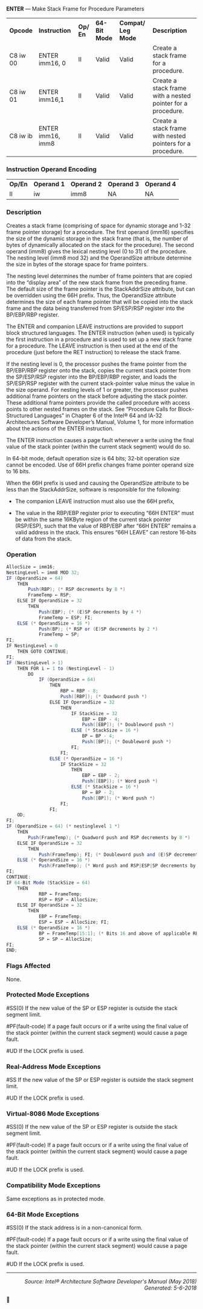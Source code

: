 <b>ENTER</b> — Make Stack Frame for Procedure Parameters
<table>
	<tr>
		<td><b>Opcode</b></td>
		<td><b>Instruction</b></td>
		<td><b>Op/ En</b></td>
		<td><b>64-Bit Mode</b></td>
		<td><b>Compat/ Leg Mode</b></td>
		<td><b>Description</b></td>
	</tr>
	<tr>
		<td>C8 iw 00</td>
		<td>ENTER imm16, 0</td>
		<td>II</td>
		<td>Valid</td>
		<td>Valid</td>
		<td>Create a stack frame for a procedure.</td>
	</tr>
	<tr>
		<td>C8 iw 01</td>
		<td>ENTER imm16,1</td>
		<td>II</td>
		<td>Valid</td>
		<td>Valid</td>
		<td>Create a stack frame with a nested pointer for a procedure.</td>
	</tr>
	<tr>
		<td>C8 iw ib</td>
		<td>ENTER imm16, imm8</td>
		<td>II</td>
		<td>Valid</td>
		<td>Valid</td>
		<td>Create a stack frame with nested pointers for a procedure.</td>
	</tr>
</table>


### Instruction Operand Encoding
<table>
	<tr>
		<td><b>Op/En</b></td>
		<td><b>Operand 1</b></td>
		<td><b>Operand 2</b></td>
		<td><b>Operand 3</b></td>
		<td><b>Operand 4</b></td>
	</tr>
	<tr>
		<td>II</td>
		<td>iw</td>
		<td>imm8</td>
		<td>NA</td>
		<td>NA</td>
	</tr>
</table>


### Description
Creates a stack frame (comprising of space for dynamic storage and 1-32 frame pointer storage) for a procedure.
The first operand (imm16) specifies the size of the dynamic storage in the stack frame (that is, the number of bytes
of dynamically allocated on the stack for the procedure). The second operand (imm8) gives the lexical nesting level
(0 to 31) of the procedure. The nesting level (imm8 mod 32) and the OperandSize attribute determine the size in
bytes of the storage space for frame pointers.

The nesting level determines the number of frame pointers that are copied into the “display area” of the new stack
frame from the preceding frame. The default size of the frame pointer is the StackAddrSize attribute, but can be
overridden using the 66H prefix. Thus, the OperandSize attribute determines the size of each frame pointer that
will be copied into the stack frame and the data being transferred from SP/ESP/RSP register into the BP/EBP/RBP
register.

The ENTER and companion LEAVE instructions are provided to support block structured languages. The ENTER
instruction (when used) is typically the first instruction in a procedure and is used to set up a new stack frame for
a procedure. The LEAVE instruction is then used at the end of the procedure (just before the RET instruction) to
release the stack frame.

If the nesting level is 0, the processor pushes the frame pointer from the BP/EBP/RBP register onto the stack,
copies the current stack pointer from the SP/ESP/RSP register into the BP/EBP/RBP register, and loads the
SP/ESP/RSP register with the current stack-pointer value minus the value in the size operand. For nesting levels of
1 or greater, the processor pushes additional frame pointers on the stack before adjusting the stack pointer. These
additional frame pointers provide the called procedure with access points to other nested frames on the stack. See
“Procedure Calls for Block-Structured Languages” in Chapter 6 of the Intel® 64 and IA-32 Architectures Software
Developer’s Manual, Volume 1, for more information about the actions of the ENTER instruction.

The ENTER instruction causes a page fault whenever a write using the final value of the stack pointer (within the
current stack segment) would do so.

In 64-bit mode, default operation size is 64 bits; 32-bit operation size cannot be encoded. Use of 66H prefix
changes frame pointer operand size to 16 bits.

When the 66H prefix is used and causing the OperandSize attribute to be less than the StackAddrSize, software is
responsible for the following:

 * The companion LEAVE instruction must also use the 66H prefix,

 * The value in the RBP/EBP register prior to executing “66H ENTER” must be within the same 16KByte region of
the current stack pointer (RSP/ESP), such that the value of RBP/EBP after “66H ENTER” remains a valid address
in the stack. This ensures “66H LEAVE” can restore 16-bits of data from the stack.

### Operation

```java
AllocSize ← imm16;
NestingLevel ← imm8 MOD 32;
IF (OperandSize = 64)
    THEN 
        Push(RBP); (* RSP decrements by 8 *)
        FrameTemp ← RSP; 
    ELSE IF OperandSize = 32
        THEN 
            Push(EBP); (* (E)SP decrements by 4 *)
            FrameTemp ← ESP; FI;
    ELSE (* OperandSize = 16 *)
            Push(BP); (* RSP or (E)SP decrements by 2 *)
            FrameTemp ← SP; 
FI;
IF NestingLevel = 0
    THEN GOTO CONTINUE;
FI;
IF (NestingLevel > 1) 
    THEN FOR i ← 1 to (NestingLevel - 1)
        DO 
            IF (OperandSize = 64)
                THEN
                    RBP ← RBP - 8;
                    Push([RBP]); (* Quadword push *)
                ELSE IF OperandSize = 32
                    THEN
                        IF StackSize = 32
                            EBP ← EBP - 4;
                            Push([EBP]); (* Doubleword push *)
                        ELSE (* StackSize = 16 *)
                            BP ← BP - 4;
                            Push([BP]); (* Doubleword push *)
                        FI;
                    FI;
                ELSE (* OperandSize = 16 *)
                    IF StackSize = 32
                        THEN
                            EBP ← EBP - 2;
                            Push([EBP]); (* Word push *)
                        ELSE (* StackSize = 16 *)
                            BP ← BP - 2;
                            Push([BP]); (* Word push *)
                    FI;
                FI;
    OD;
FI;
IF (OperandSize = 64) (* nestinglevel 1 *)
    THEN
        Push(FrameTemp); (* Quadword push and RSP decrements by 8 *)
    ELSE IF OperandSize = 32
        THEN 
            Push(FrameTemp); FI; (* Doubleword push and (E)SP decrements by 4 *)
    ELSE (* OperandSize = 16 *)
            Push(FrameTemp); (* Word push and RSP|ESP|SP decrements by 2 *)
FI;
CONTINUE:
IF 64-Bit Mode (StackSize = 64)
    THEN
            RBP ← FrameTemp;
            RSP ← RSP − AllocSize;
    ELSE IF OperandSize = 32 
        THEN
            EBP ← FrameTemp;
            ESP ← ESP − AllocSize; FI;
    ELSE (* OperandSize = 16 *)
            BP ← FrameTemp[15:1]; (* Bits 16 and above of applicable RBP/EBP are unmodified *)
            SP ← SP − AllocSize;
FI;
END;
```
### Flags Affected
None.

### Protected Mode Exceptions

<p>#SS(0)
If the new value of the SP or ESP register is outside the stack segment limit.
<p>#PF(fault-code)
If a page fault occurs or if a write using the final value of the stack pointer (within the current
stack segment) would cause a page fault.
<p>#UD
If the LOCK prefix is used.

### Real-Address Mode Exceptions

<p>#SS
If the new value of the SP or ESP register is outside the stack segment limit.
<p>#UD
If the LOCK prefix is used.

### Virtual-8086 Mode Exceptions

<p>#SS(0)
If the new value of the SP or ESP register is outside the stack segment limit.
<p>#PF(fault-code)
If a page fault occurs or if a write using the final value of the stack pointer (within the current
stack segment) would cause a page fault.
<p>#UD
If the LOCK prefix is used.

### Compatibility Mode Exceptions

Same exceptions as in protected mode.

### 64-Bit Mode Exceptions

<p>#SS(0)
If the stack address is in a non-canonical form.
<p>#PF(fault-code)
If a page fault occurs or if a write using the final value of the stack pointer (within the current
stack segment) would cause a page fault.
<p>#UD
If the LOCK prefix is used.

 --- 
<p align="right"><i>Source: Intel® Architecture Software Developer's Manual (May 2018)<br>Generated: 5-6-2018</i></p>
